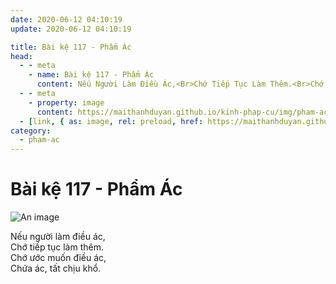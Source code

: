 ```yaml
---
date: 2020-06-12 04:10:19
update: 2020-06-12 04:10:19

title: Bài kệ 117 - Phẩm Ác
head:
  - - meta
    - name: Bài kệ 117 - Phẩm Ác
      content: Nếu Người Làm Điều Ác,<Br>Chớ Tiếp Tục Làm Thêm.<Br>Chớ Ước Muốn Điều Ác,<Br>Chứa Ác, Tất Chịu Khổ.<Br>
  - - meta
    - property: image
      content: https://maithanhduyan.github.io/kinh-phap-cu/img/pham-ac/pham-ac-117.jpg
  - [link, { as: image, rel: preload, href: https://maithanhduyan.github.io/kinh-phap-cu/img/pham-ac/pham-ac-117.jpg }]
category:
  - pham-ac
---
```


# Bài kệ 117 - Phẩm Ác

![An image](/img/pham-ac/pham-ac-117.jpg)

Nếu người làm điều ác,<br>Chớ tiếp tục làm thêm.<br>Chớ ước muốn điều ác,<br>Chứa ác, tất chịu khổ.<br>
